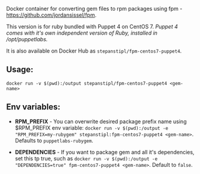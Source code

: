 Docker container for converting gem files to rpm packages using fpm -
https://github.com/jordansissel/fpm.

This version is for ruby bundled with Puppet 4 on CentOS 7.  *Puppet 4 comes
with it's own independent version of Ruby, installed in /opt/puppetlabs.* 

It is also available on Docker Hub as `stepanstipl/fpm-centos7-puppet4`.

Usage:
------ 

`docker run -v $(pwd):/output stepanstipl/fpm-centos7-puppet4
<gem-name>`


Env variables:
--------------

- **RPM_PREFIX** - You can overwrite desired package prefix name using
  $RPM_PREFIX env variable: `docker run -v $(pwd):/output -e
  "RPM_PREFIX=my-rubygem" stepanstipl:fpm-centos7-puppet4 <gem-name>`. Defaults
  to `puppetlabs-rubygem`.

- **DEPENDENCIES** - If you want to package gem and all it's dependencies, set
  this tp true, such as `docker run -v $(pwd):/output -e "DEPENDENCIES=true"
  fpm-centos7-puppet4 <gem-name>`. Default to `false`.
